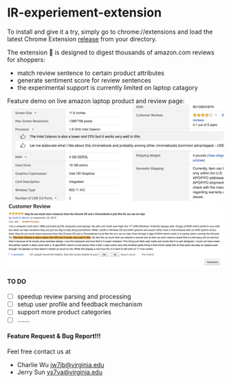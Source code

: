 # IR-experiement-extension

To install and give it a try, simply go to chrome://extensions and load the latest Chrome Extension [release](https://github.com/Charleo85/IR-experiement-extension/releases/tag/0.1) from your directory.

The extension 🤖 is designed to digest thousands of amazon.com reviews for shoppers:

- match review sentence to certain product attributes
- generate sentiment score for review sentences
- the experimental support is currently limited on laptop catagory

Feature demo on live amazon laptop product and review page:
![On Product  Page](./img/product_page.png)
![On Review Page](./img/review_page.png)


#### TO DO
- [ ] speedup review parsing and processing
- [ ] setup user profile and feedback mechanism
- [ ] support more product categories
- [ ] .......

#### Feature Request & Bug Report!!!

Feel free contact us at

- Charlie Wu jw7jb@virginia.edu
- Jerry Sun ys7va@virginia.edu




